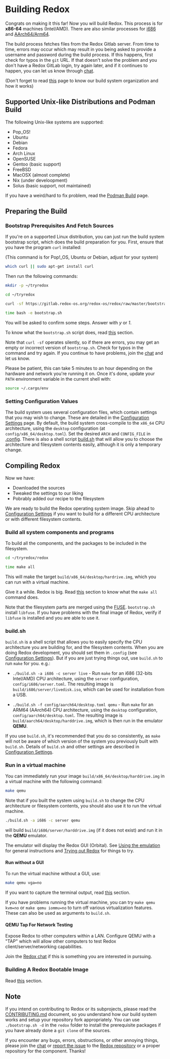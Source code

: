 # Building Redox

Congrats on making it this far! Now you will build Redox. This process is for **x86-64** machines (Intel/AMD). There are also similar processes for [i686](./ch08-03-i686.md) and [AArch64/Arm64](./ch08-04-aarch.md).

The build process fetches files from the Redox Gitlab server. From time to time, errors may occur which may result in you being asked to provide a username and password during the build process. If this happens, first check for typos in the `git` URL. If that doesn't solve the problem and you don't have a Redox GitLab login, try again later, and if it continues to happen, you can let us know through [chat](./ch13-01-chat.md).

(Don't forget to read [this](./ch08-06-build-system-reference.md) page to know our build system organization and how it works)

## Supported Unix-like Distributions and Podman Build

The following Unix-like systems are supported:

- Pop_OS!
- Ubuntu
- Debian
- Fedora
- Arch Linux
- OpenSUSE
- Gentoo (basic support)
- FreeBSD
- MacOSX (almost complete)
- Nix (under develoopment)
- Solus (basic support, not maintained)

If you have a weird/hard to fix problem, read the [Podman Build](./ch02-06-podman-build.md) page.

## Preparing the Build

### Bootstrap Prerequisites And Fetch Sources

If you're on a supported Linux distribution, you can just run the build system bootstrap script, which does the build preparation for you. First, ensure that you have the program `curl` installed:

(This command is for Pop!_OS, Ubuntu or Debian, adjust for your system)

```sh
which curl || sudo apt-get install curl
```

Then run the following commands:

```sh
mkdir -p ~/tryredox
```

```sh
cd ~/tryredox
```

```sh
curl -sf https://gitlab.redox-os.org/redox-os/redox/raw/master/bootstrap.sh -o bootstrap.sh
```

```sh
time bash -e bootstrap.sh
```

You will be asked to confirm some steps. Answer with *y* or *1*.

To know what the `bootstrap.sh` script does, read [this](./ch08-07-build-phases.md#bootstrapsh) section.

Note that `curl -sf` operates silently, so if there are errors, you may get an empty or incorrect version of `bootstrap.sh`. Check for typos in the command and try again. If you continue to have problems, join the [chat](./ch13-01-chat.md) and let us know.

Please be patient, this can take 5 minutes to an hour depending on the hardware and network you're running it on. Once it's done, update your `PATH` environment variable in the current shell with:

```sh
source ~/.cargo/env
```

### Setting Configuration Values

The build system uses several configuration files, which contain settings that you may wish to change. These are detailed in the [Configuration Settings](./ch02-07-configuration-settings.md) page. By default, the build system cross-compile to the `x86_64` CPU architecture, using the `desktop` configuration (at `config/x86_64/desktop.toml`). Set the desired `ARCH` and `CONFIG_FILE` in [.config](./ch02-07-configuration-settings.md#config). There is also a shell script [build.sh](#buildsh) that will allow you to choose the architecture and filesystem contents easily, although it is only a temporary change.

## Compiling Redox

Now we have:

 - Downloaded the sources
 - Tweaked the settings to our liking
 - Pobrably added our recipe to the filesystem

We are ready to build the Redox operating system image. Skip ahead to [Configuration Settings](./ch02-07-configuration-settings.md) if you want to build for a different CPU architecture or with different filesystem contents.

### Build all system components and programs

To build all the components, and the packages to be included in the filesystem.

```sh
cd ~/tryredox/redox
```

```sh
time make all
```

This will make the target `build/x86_64/desktop/hardrive.img`, which you can run with a virtual machine.

Give it a while. Redox is big. Read [this](./ch08-07-build-phases.md#make-all-first-run) section to know what the `make all` command does.

Note that the filesystem parts are merged using the [FUSE](https://github.com/libfuse/libfuse). `bootstrap.sh` install `libfuse`. If you have problems with the final image of Redox, verify if `libfuse` is installed and you are able to use it.

### build.sh

`build.sh` is a shell script that allows you to easily specify the CPU architecture you are building for, and the filesystem contents. When you are doing Redox development, you should set them in `.config` (see [Configuration Settings](./ch02-07-configuration-settings.md)). But if you are just trying things out, use `build.sh` to run `make` for you. e.g.:

- `./build.sh -a i686 -c server live` - Run `make` for an i686 (32-bits Intel/AMD) CPU architecture, using the `server` configuration, `config/i686/server.toml`. The resulting image is `build/i686/server/livedisk.iso`, which can be used for installation from a USB.

- `./build.sh -f config/aarch64/desktop.toml qemu` - Run `make` for an ARM64 (AArch64) CPU architecture, using the `desktop` configuration, `config/aarch64/desktop.toml`. The resulting image is `build/aarch64/desktop/harddrive.img`, which is then run in the emulator **QEMU**.

If you use `build.sh`, it's recommended that you do so consistently, as `make` will not be aware of which version of the system you previously built with `build.sh`. Details of `build.sh` and other settings are described in [Configuration Settings](./ch02-07-configuration-settings.md).

### Run in a virtual machine

You can immediately run your image `build/x86_64/desktop/harddrive.img` in a virtual machine with the following command:

```sh
make qemu
```

Note that if you built the system using `build.sh` to change the CPU architecture or filesystem contents, you should also use it to run the virtual machine.

```sh
./build.sh -a i686 -c server qemu
```

will build `build/i686/server/harddrive.img` (if it does not exist) and run it in the **QEMU** emulator.

The emulator will display the Redox GUI (Orbital). See [Using the emulation](./ch02-01-running-vm.md#using-the-emulation) for general instructions and [Trying out Redox](./ch02-04-trying-out-redox.md) for things to try.

#### Run without a GUI

To run the virtual machine without a GUI, use:

```sh
make qemu vga=no
```

If you want to capture the terminal output, read [this](./ch08-05-troubleshooting.md#debug-methods) section.

If you have problems running the virtual machine, you can try `make qemu kvm=no` or `make qemu iommu=no` to turn off various virtualization features. These can also be used as arguments to `build.sh`.

#### QEMU Tap For Network Testing

Expose Redox to other computers within a LAN. Configure QEMU with a "TAP" which will allow other computers to test Redox client/server/networking capabilities.

Join the [Redox chat](./ch13-01-chat.html) if this is something you are interested in pursuing.

### Building A Redox Bootable Image

Read [this](./ch09-02-coding-and-building.md#testing-on-real-hardware) section.

## Note

If you intend on contributing to Redox or its subprojects, please read the [CONTRIBUTING.md](https://gitlab.redox-os.org/redox-os/redox/-/blob/master/CONTRIBUTING.md) document, so you understand how our build system works and setup your repository fork appropriately. You can use `./bootstrap.sh -d` in the `redox` folder to install the prerequisite packages if you have already done a `git clone` of the sources.

If you encounter any bugs, errors, obstructions, or other annoying things, please join the [chat](./ch13-01-chat.md) or [report the issue](./ch12-03-creating-proper-bug-reports.md) to the [Redox repository](https://gitlab.redox-os.org/redox-os/redox) or a proper repository for the component. Thanks!
